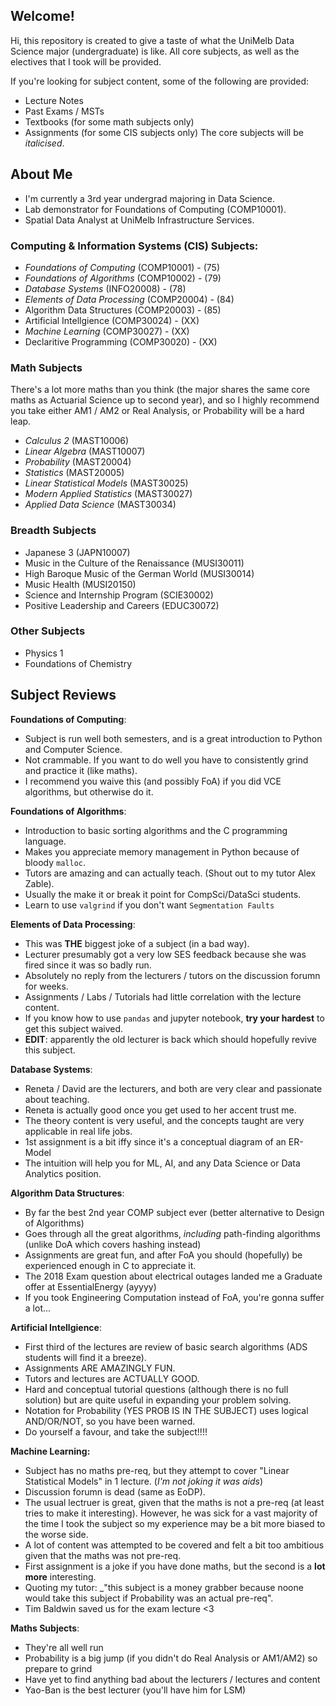 ## Welcome!
Hi, this repository is created to give a taste of what the UniMelb Data Science major (undergraduate) is like. All core subjects, as well as the electives that I took will be provided.

If you're looking for subject content, some of the following are provided:
- Lecture Notes
- Past Exams / MSTs
- Textbooks (for some math subjects only)
- Assignments (for some CIS subjects only)
The core subjects will be _italicised_.

## About Me
- I'm currently a 3rd year undergrad majoring in Data Science.
- Lab demonstrator for Foundations of Computing (COMP10001).
- Spatial Data Analyst at UniMelb Infrastructure Services.

### Computing & Information Systems (CIS) Subjects:
- _Foundations of Computing_ (COMP10001) - (75)
- _Foundations of Algorithms_ (COMP10002) - (79)
- _Database Systems_ (INFO20008) - (78)
- _Elements of Data Processing_ (COMP20004) - (84)
- Algorithm Data Structures (COMP20003) - (85)
- Artificial Intellgience (COMP30024) - (XX)
- _Machine Learning_ (COMP30027) - (XX)
- Declaritive Programming (COMP30020) - (XX)

### Math Subjects
There's a lot more maths than you think (the major shares the same core maths as Actuarial Science up to second year), and so I highly recommend you take either AM1 / AM2 or Real Analysis, or Probability will be a hard leap.
- _Calculus 2_ (MAST10006)
- _Linear Algebra_ (MAST10007)
- _Probability_ (MAST20004)
- _Statistics_ (MAST20005)
- _Linear Statistical Models_ (MAST30025)
- _Modern Applied Statistics_ (MAST30027)
- _Applied Data Science_ (MAST30034)

### Breadth Subjects
- Japanese 3 (JAPN10007)
- Music in the Culture of the Renaissance (MUSI30011)
- High Baroque Music of the German World (MUSI30014)
- Music Health (MUSI20150)
- Science and Internship Program (SCIE30002)
- Positive Leadership and Careers (EDUC30072)

### Other Subjects
- Physics 1
- Foundations of Chemistry

## Subject Reviews
**Foundations of Computing**:  
- Subject is run well both semesters, and is a great introduction to Python and Computer Science.
- Not crammable. If you want to do well you have to consistently grind and practice it (like maths).
- I recommend you waive this (and possibly FoA) if you did VCE algorithms, but otherwise do it.

**Foundations of Algorithms**:  
- Introduction to basic sorting algorithms and the C programming language.
- Makes you appreciate memory management in Python because of bloody `malloc`.
- Tutors are amazing and can actually teach. (Shout out to my tutor Alex Zable).
- Usually the make it or break it point for CompSci/DataSci students.
- Learn to use `valgrind` if you don't want `Segmentation Faults`

**Elements of Data Processing**:  
- This was **THE** biggest joke of a subject (in a bad way).
- Lecturer presumably got a very low SES feedback because she was fired since it was so badly run.
- Absolutely no reply from the lecturers / tutors on the discussion forumn for weeks.
- Assignments / Labs / Tutorials had little correlation with the lecture content.
- If you know how to use `pandas` and jupyter notebook, **try your hardest** to get this subject waived.
- **EDIT**: apparently the old lecturer is back which should hopefully revive this subject.

**Database Systems**:
- Reneta / David are the lecturers, and both are very clear and passionate about teaching.
- Reneta is actually good once you get used to her accent trust me.
- The theory content is very useful, and the concepts taught are very applicable in real life jobs.
- 1st assignment is a bit iffy since it's a conceptual diagram of an ER-Model
- The intuition will help you for ML, AI, and any Data Science or Data Analytics position.

**Algorithm Data Structures**:
- By far the best 2nd year COMP subject ever (better alternative to Design of Algorithms)
- Goes through all the great algorithms, _including_ path-finding algorithms (unlike DoA which covers hashing instead)
- Assignments are great fun, and after FoA you should (hopefully) be experienced enough in C to appreciate it.
- The 2018 Exam question about electrical outages landed me a Graduate offer at EssentialEnergy (ayyyy)
- If you took Engineering Computation instead of FoA, you're gonna suffer a lot...

**Artificial Intellgience**:
- First third of the lectures are review of basic search algorithms (ADS students will find it a breeze).
- Assignments ARE AMAZINGLY FUN.
- Tutors and lectures are ACTUALLY GOOD.
- Hard and conceptual tutorial questions (although there is no full solution) but are quite useful in expanding your problem solving.
- Notation for Probability (YES PROB IS IN THE SUBJECT) uses logical AND/OR/NOT, so you have been warned.
- Do yourself a favour, and take the subject!!!!

**Machine Learning:**
- Subject has no maths pre-req, but they attempt to cover "Linear Statistical Models" in 1 lecture. (_I'm not joking it was aids_)
- Discussion forumn is dead (same as EoDP).
- The usual lectruer is great, given that the maths is not a pre-req (at least tries to make it interesting). However, he was sick for a vast majority of the time I took the subject so my experience may be a bit more biased to the worse side.
- A lot of content was attempted to be covered and felt a bit too ambitious given that the maths was not pre-req.
- First assignment is a joke if you have done maths, but the second is a **lot more** interesting.
- Quoting my tutor: _"this subject is a money grabber because noone would take this subject if Probability was an actual pre-req".
- Tim Baldwin saved us for the exam lecture <3

**Maths Subjects**:
- They're all well run
- Probability is a big jump (if you didn't do Real Analysis or AM1/AM2) so prepare to grind
- Have yet to find anything bad about the lecturers / lectures and content
- Yao-Ban is the best lecturer (you'll have him for LSM)
